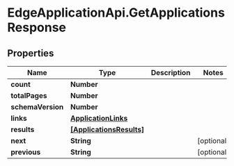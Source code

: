 # EdgeApplicationApi.GetApplicationsResponse

## Properties

Name | Type | Description | Notes
------------ | ------------- | ------------- | -------------
**count** | **Number** |  | 
**totalPages** | **Number** |  | 
**schemaVersion** | **Number** |  | 
**links** | [**ApplicationLinks**](ApplicationLinks.md) |  | 
**results** | [**[ApplicationsResults]**](ApplicationsResults.md) |  | 
**next** | **String** |  | [optional] 
**previous** | **String** |  | [optional] 


